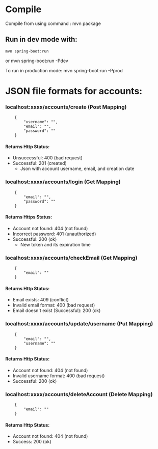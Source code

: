 # Compile
Compile from using command : mvn package

## Run in dev mode with:
    mvn spring-boot:run
or
    mvn spring-boot:run -Pdev

To run in production mode:
    mvn spring-boot:run -Pprod

# JSON file formats for accounts:
### localhost:xxxx/accounts/create (Post Mapping)
```
    {
        "username": "",
        "email": "",
        "password": ""
    }
```

#### Returns Http Status:
* Unsuccessful: 400 (bad request)
* Successful: 201 (created)
  * Json with account username, email, and creation date

### localhost:xxxx/accounts/login (Get Mapping)
```
    {
        "email": "",
        "password": ""
    }
```
#### Returns Https Status:
* Account not found: 404 (not found)
* Incorrect password: 401 (unauthorized)
* Successful: 200 (ok)
  * New token and its expiration time

### localhost:xxxx/accounts/checkEmail (Get Mapping)
```
    {
        "email": ""
    }
```

#### Returns Http Status:
* Email exists: 409 (conflict)
* Invalid email format: 400 (bad request)
* Email doesn't exist (Successful): 200 (ok)

### localhost:xxxx/accounts/update/username (Put Mapping)
```
    {
        "email": "",
        "username": ""
    }
```

#### Returns Http Status:
* Account not found: 404 (not found)
* Invalid username format: 400 (bad request)
* Successful: 200 (ok)

### localhost:xxxx/accounts/deleteAccount (Delete Mapping)
```
    {
        "email": ""
    }
```

#### Returns Http Status:
* Account not found: 404 (not found)
* Success: 200 (ok)
